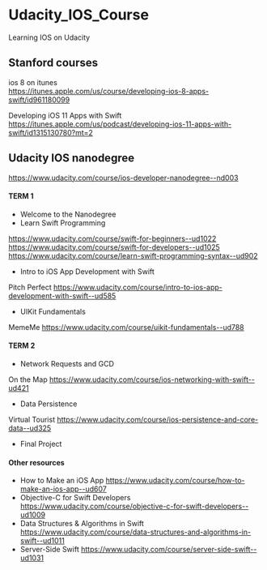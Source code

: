 # Udacity_IOS_Course
Learning IOS on Udacity


## Stanford courses
ios 8 on itunes  
https://itunes.apple.com/us/course/developing-ios-8-apps-swift/id961180099

Developing iOS 11 Apps with Swift  
https://itunes.apple.com/us/podcast/developing-ios-11-apps-with-swift/id1315130780?mt=2
## Udacity IOS nanodegree
https://www.udacity.com/course/ios-developer-nanodegree--nd003

#### TERM 1 
* Welcome to the Nanodegree
* Learn Swift Programming  

https://www.udacity.com/course/swift-for-beginners--ud1022  
https://www.udacity.com/course/swift-for-developers--ud1025  
https://www.udacity.com/course/learn-swift-programming-syntax--ud902

* Intro to iOS App Development with Swift  

Pitch Perfect https://www.udacity.com/course/intro-to-ios-app-development-with-swift--ud585

* UIKit Fundamentals  

MemeMe https://www.udacity.com/course/uikit-fundamentals--ud788

#### TERM 2
* Network Requests and GCD  

On the Map https://www.udacity.com/course/ios-networking-with-swift--ud421

* Data Persistence  

Virtual Tourist https://www.udacity.com/course/ios-persistence-and-core-data--ud325

* Final Project

#### Other resources
* How to Make an iOS App https://www.udacity.com/course/how-to-make-an-ios-app--ud607
* Objective-C for Swift Developers https://www.udacity.com/course/objective-c-for-swift-developers--ud1009
* Data Structures & Algorithms in Swift https://www.udacity.com/course/data-structures-and-algorithms-in-swift--ud1011
* Server-Side Swift https://www.udacity.com/course/server-side-swift--ud1031

